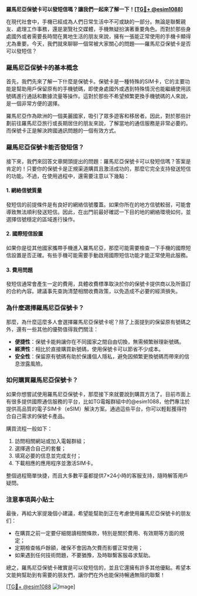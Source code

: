 **羅馬尼亞保號卡可以發短信嗎？讓我們一起來了解一下！[[TG💪+ @esim1088](https://t.me/s/esim1088)]**

在現代社會中，手機已經成為人們日常生活中不可或缺的一部分。無論是聯繫親友、處理工作事務，還是瀏覽社交媒體，手機無疑扮演著重要角色。而對於那些身處國外或者需要長時間在異地生活的朋友來說，擁有一張能正常使用的手機卡顯得尤為重要。今天，我們就來聊聊一個常被大家關心的問題——羅馬尼亞保號卡是否可以發短信？

### 羅馬尼亞保號卡的基本概念

首先，我們先來了解一下什麼是保號卡。保號卡是一種特殊的SIM卡，它的主要功能是幫助用戶保留原有的手機號碼，即使身處國外或遇到特殊情況也能繼續使用該號碼進行通話和數據流量等操作。這對於那些不希望頻繁更換手機號碼的人來說，是一個非常方便的選擇。

羅馬尼亞作為歐洲的一個美麗國家，吸引了眾多遊客和移居者。因此，對於那些計劃前往羅馬尼亞旅行或長期居住的朋友來說，了解當地的通信服務是非常必要的。而保號卡正是解決跨國通訊問題的一個有效方式。

### 羅馬尼亞保號卡能否發短信？

接下來，我們來回答文章開頭提出的問題：羅馬尼亞保號卡可以發短信嗎？答案是肯定的！只要你的保號卡是正規渠道購買且激活成功的，那麼它完全支持發送短信的功能。不過，在使用過程中，還需要注意以下幾點：

#### 1. **網絡信號質量**
   發短信的前提條件是有良好的網絡信號覆蓋。如果你所在的地方信號較弱，可能會導致無法順利發送短信。因此，在出門前最好確認一下目的地的網絡環境如何，並選擇信號穩定的區域進行操作。

#### 2. **國際短信設置**
   如果你是從其他國家攜帶手機進入羅馬尼亞，那麼可能需要檢查一下手機的國際短信設置是否正確。有些手機可能需要手動啟用國際短信功能才能正常使用此服務。

#### 3. **費用問題**
   發短信通常會產生一定的費用，具體收費標準取決於你的保號卡提供商以及所簽訂的合約內容。建議事先查詢清楚相關收費政策，以免造成不必要的經濟損失。

### 為什麼選擇羅馬尼亞保號卡？

那麼，為什麼這麼多人會選擇羅馬尼亞保號卡呢？除了上面提到的保留原有號碼之外，還有一些其他的優勢值得我們關注：

- **便捷性**：保號卡能夠讓你在不同國家之間自由切換，無需頻繁辦理新號碼。
- **經濟性**：相比於直接購買新號碼，使用保號卡可以節省不少成本。
- **安全性**：保留原有號碼有助於保護個人隱私，避免因頻繁更換號碼而帶來的信息泄露風險。

### 如何購買羅馬尼亞保號卡？

如果你想嘗試使用羅馬尼亞保號卡，那麼接下來就要說到購買方法了。目前市面上有很多提供國際通信服務的平台，比如TG電報群組中的@esim1088，他們專注於提供高品質的電子SIM卡（eSIM）解決方案。通過這些平台，你可以輕鬆獲得符合自己需求的保號卡產品。

購買流程一般如下：
1. 訪問相關網站或加入電報群組；
2. 選擇適合自己的套餐；
3. 填寫必要的信息並完成支付；
4. 下載相應的應用程序並激活SIM卡。

整個過程簡單快捷，而且大多數平臺都提供7×24小時的客服支持，隨時解答用戶疑問。

### 注意事項與小貼士

最後，再給大家提幾個小建議，希望能幫助到正在考慮使用羅馬尼亞保號卡的朋友们：
- 在購買之前一定要仔細閱讀相關條款，特別是關於費用、有效期等方面的規定；
- 定期檢查帳戶餘額，確保不會因為欠費而影響正常使用；
- 如果遇到任何技術問題，不要猶豫，及時聯繫客服尋求幫助。

總之，羅馬尼亞保號卡確實是可以發短信的，並且它還擁有許多其他優點。希望本文能夠幫助到有需要的朋友們，讓你們在外也能保持暢通無阻的聯繫！

[[TG💪+ @esim1088](https://t.me/s/esim1088) ![Image](https://i.postimg.cc/4NQfJmqS/Snipaste-2025-05-13-00-14-12.png)]
